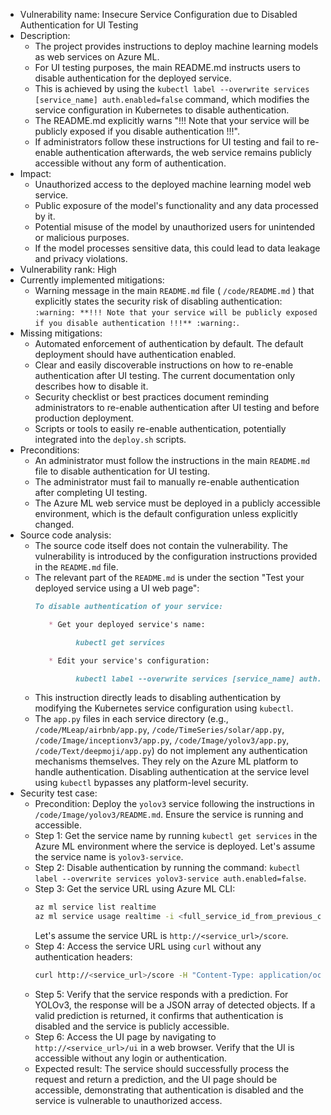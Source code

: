 - Vulnerability name: Insecure Service Configuration due to Disabled Authentication for UI Testing
- Description:
    - The project provides instructions to deploy machine learning models as web services on Azure ML.
    - For UI testing purposes, the main README.md instructs users to disable authentication for the deployed service.
    - This is achieved by using the `kubectl label --overwrite services [service_name] auth.enabled=false` command, which modifies the service configuration in Kubernetes to disable authentication.
    - The README.md explicitly warns "!!! Note that your service will be publicly exposed if you disable authentication !!!".
    - If administrators follow these instructions for UI testing and fail to re-enable authentication afterwards, the web service remains publicly accessible without any form of authentication.
- Impact:
    - Unauthorized access to the deployed machine learning model web service.
    - Public exposure of the model's functionality and any data processed by it.
    - Potential misuse of the model by unauthorized users for unintended or malicious purposes.
    - If the model processes sensitive data, this could lead to data leakage and privacy violations.
- Vulnerability rank: High
- Currently implemented mitigations:
    - Warning message in the main `README.md` file ( `/code/README.md` ) that explicitly states the security risk of disabling authentication: `:warning: **!!! Note that your service will be publicly exposed if you disable authentication !!!** :warning:`.
- Missing mitigations:
    - Automated enforcement of authentication by default. The default deployment should have authentication enabled.
    - Clear and easily discoverable instructions on how to re-enable authentication after UI testing. The current documentation only describes how to disable it.
    - Security checklist or best practices document reminding administrators to re-enable authentication after UI testing and before production deployment.
    - Scripts or tools to easily re-enable authentication, potentially integrated into the `deploy.sh` scripts.
- Preconditions:
    - An administrator must follow the instructions in the main `README.md` file to disable authentication for UI testing.
    - The administrator must fail to manually re-enable authentication after completing UI testing.
    - The Azure ML web service must be deployed in a publicly accessible environment, which is the default configuration unless explicitly changed.
- Source code analysis:
    - The source code itself does not contain the vulnerability. The vulnerability is introduced by the configuration instructions provided in the `README.md` file.
    - The relevant part of the `README.md` is under the section "Test your deployed service using a UI web page":
        ```markdown
        To disable authentication of your service:

           * Get your deployed service's name:

                 kubectl get services

           * Edit your service's configuration:

                 kubectl label --overwrite services [service_name] auth.enabled=false
        ```
    - This instruction directly leads to disabling authentication by modifying the Kubernetes service configuration using `kubectl`.
    - The `app.py` files in each service directory (e.g., `/code/MLeap/airbnb/app.py`, `/code/TimeSeries/solar/app.py`, `/code/Image/inceptionv3/app.py`, `/code/Image/yolov3/app.py`, `/code/Text/deepmoji/app.py`) do not implement any authentication mechanisms themselves. They rely on the Azure ML platform to handle authentication. Disabling authentication at the service level using `kubectl` bypasses any platform-level security.
- Security test case:
    - Precondition: Deploy the `yolov3` service following the instructions in `/code/Image/yolov3/README.md`. Ensure the service is running and accessible.
    - Step 1: Get the service name by running `kubectl get services` in the Azure ML environment where the service is deployed. Let's assume the service name is `yolov3-service`.
    - Step 2: Disable authentication by running the command: `kubectl label --overwrite services yolov3-service auth.enabled=false`.
    - Step 3: Get the service URL using Azure ML CLI:
        ```bash
        az ml service list realtime
        az ml service usage realtime -i <full_service_id_from_previous_command>
        ```
        Let's assume the service URL is `http://<service_url>/score`.
    - Step 4: Access the service URL using `curl` without any authentication headers:
        ```bash
        curl http://<service_url>/score -H "Content-Type: application/octet-stream" --data-binary @/code/Image/SampleImages/dog.jpg
        ```
    - Step 5: Verify that the service responds with a prediction. For YOLOv3, the response will be a JSON array of detected objects. If a valid prediction is returned, it confirms that authentication is disabled and the service is publicly accessible.
    - Step 6: Access the UI page by navigating to `http://<service_url>/ui` in a web browser. Verify that the UI is accessible without any login or authentication.
    - Expected result: The service should successfully process the request and return a prediction, and the UI page should be accessible, demonstrating that authentication is disabled and the service is vulnerable to unauthorized access.